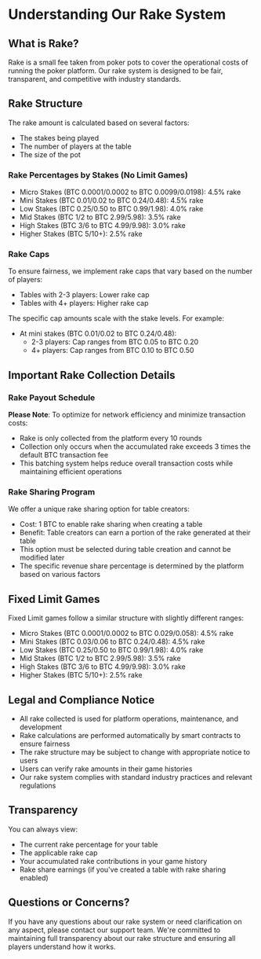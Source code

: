 # Understanding Our Rake System

## What is Rake?
Rake is a small fee taken from poker pots to cover the operational costs of running the poker platform. Our rake system is designed to be fair, transparent, and competitive with industry standards.

## Rake Structure
The rake amount is calculated based on several factors:
- The stakes being played
- The number of players at the table
- The size of the pot

### Rake Percentages by Stakes (No Limit Games)
- Micro Stakes (BTC 0.0001/0.0002 to BTC 0.0099/0.0198): 4.5% rake
- Mini Stakes (BTC 0.01/0.02 to BTC 0.24/0.48): 4.5% rake
- Low Stakes (BTC 0.25/0.50 to BTC 0.99/1.98): 4.0% rake
- Mid Stakes (BTC 1/2 to BTC 2.99/5.98): 3.5% rake
- High Stakes (BTC 3/6 to BTC 4.99/9.98): 3.0% rake
- Higher Stakes (BTC 5/10+): 2.5% rake

### Rake Caps
To ensure fairness, we implement rake caps that vary based on the number of players:
- Tables with 2-3 players: Lower rake cap
- Tables with 4+ players: Higher rake cap

The specific cap amounts scale with the stake levels. For example:
- At mini stakes (BTC 0.01/0.02 to BTC 0.24/0.48):
  - 2-3 players: Cap ranges from BTC 0.05 to BTC 0.20
  - 4+ players: Cap ranges from BTC 0.10 to BTC 0.50

## Important Rake Collection Details

### Rake Payout Schedule
**Please Note**: To optimize for network efficiency and minimize transaction costs:
- Rake is only collected from the platform every 10 rounds
- Collection only occurs when the accumulated rake exceeds 3 times the default BTC transaction fee
- This batching system helps reduce overall transaction costs while maintaining efficient operations

### Rake Sharing Program
We offer a unique rake sharing option for table creators:
- Cost: 1 BTC to enable rake sharing when creating a table
- Benefit: Table creators can earn a portion of the rake generated at their table
- This option must be selected during table creation and cannot be modified later
- The specific revenue share percentage is determined by the platform based on various factors

## Fixed Limit Games
Fixed Limit games follow a similar structure with slightly different ranges:
- Micro Stakes (BTC 0.0001/0.0002 to BTC 0.029/0.058): 4.5% rake
- Mini Stakes (BTC 0.03/0.06 to BTC 0.24/0.48): 4.5% rake
- Low Stakes (BTC 0.25/0.50 to BTC 0.99/1.98): 4.0% rake
- Mid Stakes (BTC 1/2 to BTC 2.99/5.98): 3.5% rake
- High Stakes (BTC 3/6 to BTC 4.99/9.98): 3.0% rake
- Higher Stakes (BTC 5/10+): 2.5% rake

## Legal and Compliance Notice
- All rake collected is used for platform operations, maintenance, and development
- Rake calculations are performed automatically by smart contracts to ensure fairness
- The rake structure may be subject to change with appropriate notice to users
- Users can verify rake amounts in their game histories
- Our rake system complies with standard industry practices and relevant regulations

## Transparency
You can always view:
- The current rake percentage for your table
- The applicable rake cap
- Your accumulated rake contributions in your game history
- Rake share earnings (if you've created a table with rake sharing enabled)

## Questions or Concerns?
If you have any questions about our rake system or need clarification on any aspect, please contact our support team. We're committed to maintaining full transparency about our rake structure and ensuring all players understand how it works.
